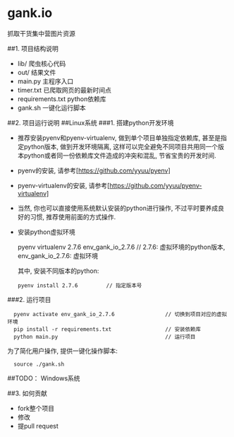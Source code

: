 # gank.io
抓取干货集中营图片资源

##1. 项目结构说明
- lib/
爬虫核心代码
- out/
结果文件
- main.py
主程序入口
- timer.txt
已爬取网页的最新时间点
- requirements.txt
python依赖库
- gank.sh
一键化运行脚本

##2. 项目运行说明
##Linux系统
###1. 搭建python开发环境
- 推荐安装pyenv和pyenv-virtualenv, 做到单个项目单独指定依赖库, 甚至是指定python版本, 做到开发环境隔离, 这样可以完全避免不同项目共用同一个版本python或者同一份依赖库文件造成的冲突和混乱, 节省宝贵的开发时间.
- pyenv的安装, 请参考[https://github.com/yyuu/pyenv]
- pyenv-virtualenv的安装, 请参考[https://github.com/yyuu/pyenv-virtualenv]
- 当然, 你也可以直接使用系统默认安装的python进行操作, 不过平时要养成良好的习惯, 推荐使用前面的方式操作.
- 安装python虚拟环境

  	pyenv virtualenv 2.7.6 env_gank_io_2.7.6        // 2.7.6: 虚拟环境的python版本, env_gank_io_2.7.6: 虚拟环境

  其中, 安装不同版本的python:

	  pyenv install 2.7.6         // 指定版本号

###2. 运行项目

      pyenv activate env_gank_io_2.7.6                // 切换到项目对应的虚拟环境
      pip install -r requirements.txt                 // 安装依赖库
	  python main.py                                  // 运行项目

  为了简化用户操作, 提供一键化操作脚本:

	  source ./gank.sh

##TODO： Windows系统

##3. 如何贡献
- fork整个项目
- 修改
- 提pull request

